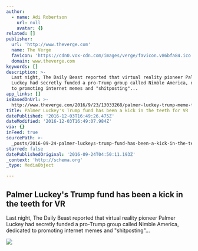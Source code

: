 ```yaml
---
author:
  - name: Adi Robertson
    url: null
    avatar: {}
related: []
publisher:
  url: 'http://www.theverge.com'
  name: The Verge
  favicon: 'https://cdn0.vox-cdn.com/images/verge/favicon.v86bfa84.ico'
  domain: www.theverge.com
keywords: []
description: >-
  Last night, The Daily Beast reported that virtual reality pioneer Palmer
  Luckey had secretly funded a pro-Trump group called Nimble America, dedicated
  to promoting internet memes and "shitposting"...
app_links: []
isBasedOnUrl: >-
  http://www.theverge.com/2016/9/23/13033268/palmer-luckey-trump-meme-fund-oculus-developers-respond
title: Palmer Luckey's Trump fund has been a kick in the teeth for VR
datePublished: '2016-12-03T16:49:26.475Z'
dateModified: '2016-12-03T16:49:07.984Z'
via: {}
inFeed: true
sourcePath: >-
  _posts/2016-09-24-palmer-luckeys-trump-fund-has-been-a-kick-in-the-teeth-for.md
starred: false
datePublishedOriginal: '2016-09-24T04:50:11.193Z'
_context: 'http://schema.org'
_type: MediaObject

---
```

<article style=""><h1>Palmer Luckey's Trump fund has been a kick in the teeth for VR</h1><p>Last night, The Daily Beast reported that virtual reality pioneer Palmer Luckey had secretly funded a pro-Trump group called Nimble America, dedicated to promoting internet memes and "shitposting"...</p><img src="https://cdn1.vox-cdn.com/uploads/chorus_image/image/50969131/ios10.0.jpg" /></article>
